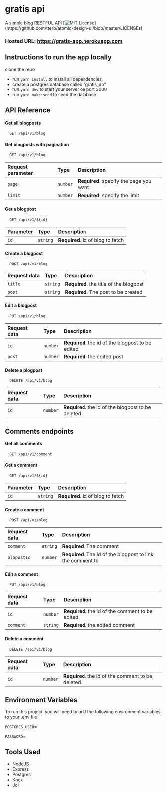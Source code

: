 # gratis api

A simple blog RESTFUL API
[![MIT License](https://img.shields.io/apm/l/atomic-design-ui.svg?)](https://github.com/tterb/atomic-design-ui/blob/master/LICENSEs)
### Hosted URL: https://gratis-app.herokuapp.com
## Instructions to run the app locally

clone the repo

- run `yarn install` to install all dependencies
- create a postgres database called "gratis_db"
- run `yarn dev` to start your server on port 3000
- run `yarn make:seed` to seed the database

## API Reference

#### Get all blogposts

```http
  GET /api/v1/blog
```

#### Get blogposts with pagination

```http
  GET /api/v1/blog
```

| Request parameter | Type     | Description                             |
| :---------------- | :------- | :-------------------------------------- |
| `page`            | `number` | **Required**. specify the page you want |
| `limit`           | `number` | **Required**. specify the limit         |

#### Get a blogpost

```http
  GET /api/v1/${id}
```

| Parameter | Type     | Description                       |
| :-------- | :------- | :-------------------------------- |
| `id`      | `string` | **Required**. Id of blog to fetch |

#### Create a blogpost

```http
  POST /api/v1/blog
```

| Request data | Type     | Description                             |
| :----------- | :------- | :-------------------------------------- |
| `title`      | `string` | **Required**. the title of the blogpost |
| `post`       | `string` | **Required**. The post to be created    |

#### Edit a blogpost

```http
  PUT /api/v1/blog
```

| Request data | Type     | Description                                       |
| :----------- | :------- | :------------------------------------------------ |
| `id`         | `number` | **Required**. the id of the blogpost to be edited |
| `post`       | `number` | **Required**. the edited post                     |

#### Delete a blogpost

```http
  DELETE /api/v1/blog
```

| Request data | Type     | Description                                        |
| :----------- | :------- | :------------------------------------------------- |
| `id`         | `number` | **Required**. the id of the blogpost to be deleted |

## Comments endpoints

#### Get all comments

```http
  GET /api/v1/comment
```

#### Get a comment

```http
  GET /api/v1/${id}
```

| Parameter | Type     | Description                       |
| :-------- | :------- | :-------------------------------- |
| `id`      | `string` | **Required**. Id of blog to fetch |

#### Create a comment

```http
  POST /api/v1/blog
```

| Request data | Type     | Description                                                 |
| :----------- | :------- | :---------------------------------------------------------- |
| `comment`    | `string` | **Required**. The comment                                   |
| `blopostId`  | `number` | **Required**. The id of the blogpost to link the comment to |

#### Edit a comment

```http
  PUT /api/v1/blog
```

| Request data | Type     | Description                                      |
| :----------- | :------- | :----------------------------------------------- |
| `id`         | `number` | **Required**. the id of the comment to be edited |
| `comment`    | `string` | **Required**. the edited comment                 |

#### Delete a comment

```http
  DELETE /api/v1/blog
```

| Request data | Type     | Description                                       |
| :----------- | :------- | :------------------------------------------------ |
| `id`         | `number` | **Required**. the id of the comment to be deleted |

## Environment Variables

To run this project, you will need to add the following environment variables to your .env file

`POSTGRES_USER`=

`PASSWORD`=
## Tools Used

- NodeJS
- Express
- Postgres
- Knex
- Joi
